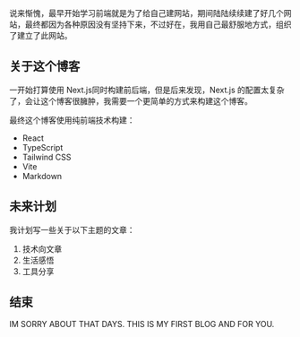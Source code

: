 说来惭愧，最早开始学习前端就是为了给自己建网站，期间陆陆续续建了好几个网站，最终都因为各种原因没有坚持下来，不过好在，我用自己最舒服地方式，组织了建立了此网站。

## 关于这个博客

一开始打算使用 Next.js同时构建前后端，但是后来发现，Next.js 的配置太复杂了，会让这个博客很臃肿，我需要一个更简单的方式来构建这个博客。

最终这个博客使用纯前端技术构建：

- React
- TypeScript
- Tailwind CSS
- Vite
- Markdown

## 未来计划

我计划写一些关于以下主题的文章：

1. 技术向文章
2. 生活感悟
3. 工具分享

## 结束

IM SORRY ABOUT THAT DAYS. THIS IS MY FIRST BLOG AND FOR YOU.